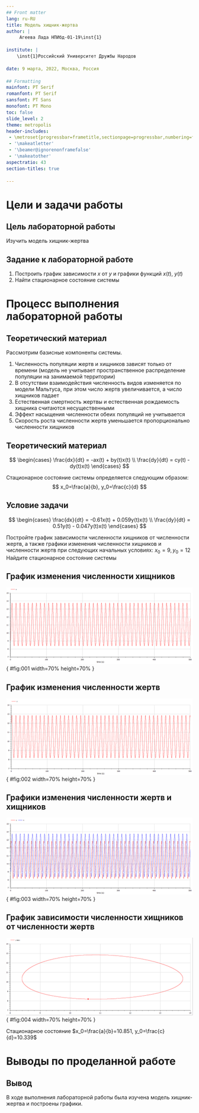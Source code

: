 ```yaml
---
## Front matter
lang: ru-RU
title: Модель хищник-жертва
author: |
	 Агеева Лада НПИбд-01-19\inst{1}

institute: |
	\inst{1}Российский Университет Дружбы Народов

date: 9 марта, 2022, Москва, Россия

## Formatting
mainfont: PT Serif
romanfont: PT Serif
sansfont: PT Sans
monofont: PT Mono
toc: false
slide_level: 2
theme: metropolis
header-includes: 
 - \metroset{progressbar=frametitle,sectionpage=progressbar,numbering=fraction}
 - '\makeatletter'
 - '\beamer@ignorenonframefalse'
 - '\makeatother'
aspectratio: 43
section-titles: true

---
```


# Цели и задачи работы

## Цель лабораторной работы

Изучить модель хищник-жертва


## Задание к лабораторной работе

1.	Построить график зависимости $x$ от $y$ и графики функций $x(t)$, $y(t)$
2.	Найти стационарное состояние системы

# Процесс выполнения лабораторной работы

## Теоретический материал 

Рассмотрим базисные компоненты системы.

1.	Численность популяции жертв и хищников зависят только от времени (модель не учитывает пространственное распределение популяции на занимаемой территории)
2.	В отсутствии взаимодействия численность видов изменяется по модели Мальтуса, при этом число жертв увеличивается, а число хищников падает
3.	Естественная смертность жертвы и естественная рождаемость хищника считаются несущественными 
4.	Эффект насыщения численности обеих популяций не учитывается 
5.	Скорость роста численности жертв уменьшается пропорционально численности хищников


## Теоретический материал 

$$
 \begin{cases}
	\frac{dx}{dt} = -ax(t) + by(t)x(t)
	\\   
	\frac{dy}{dt} = cy(t) - dy(t)x(t)
 \end{cases}
$$

Стационарное состояние системы определяется следующим образом: 
$$
	x_0=\frac{a}{b}, y_0=\frac{c}{d}
$$


## Условие задачи

$$
 \begin{cases}
	\frac{dx}{dt} = -0.61x(t) + 0.059y(t)x(t)
	\\   
	\frac{dy}{dt} = 0.51y(t) - 0.047y(t)x(t)
 \end{cases}
$$

Постройте график зависимости численности хищников от численности жертв, а также графики изменения численности хищников и численности жертв 
при следующих начальных условиях: $x_0=9, y_0=12$
Найдите стационарное состояние системы


## График изменения численности хищников

![График численности хищников от времени](image/1.png){ #fig:001 width=70% height=70% }

## График изменения численности жертв

![График численности жертв от времени](image/2.png){ #fig:002 width=70% height=70% }

## Графики изменения численности жертв и хищников

![График численности жертв и хищников от времени](image/3.png){ #fig:003 width=70% height=70% }

## График зависимости численности хищников от численности жертв

![График численности хищников от численности жертв](image/4.png){ #fig:004 width=70% height=70% }

Стационарное состояние $x_0=\frac{a}{b}=10.851, y_0=\frac{c}{d}=10.339$

# Выводы по проделанной работе

## Вывод

В ходе выполнения лабораторной работы была изучена модель хищник-жертва и построены графики.
